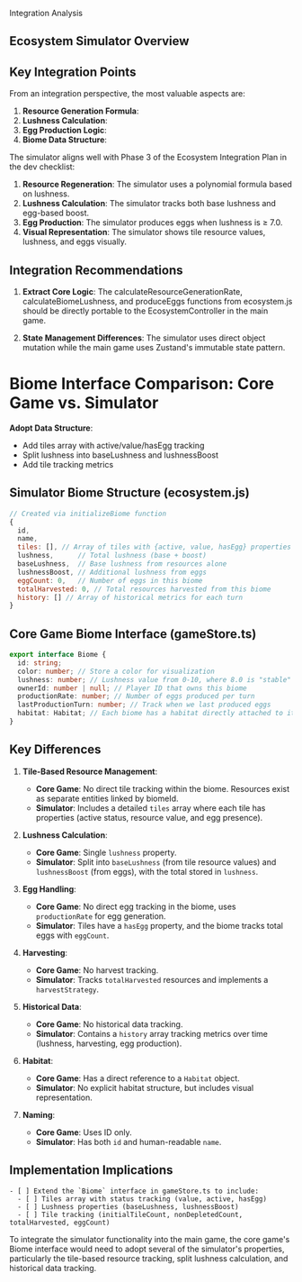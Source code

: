 Integration Analysis
## Ecosystem Simulator Overview

## Key Integration Points

From an integration perspective, the most valuable aspects are:

1. **Resource Generation Formula**:
2. **Lushness Calculation**:
3. **Egg Production Logic**:
4. **Biome Data Structure**:
 
The simulator aligns well with Phase 3 of the Ecosystem Integration Plan in the dev checklist:

1. **Resource Regeneration**: The simulator uses a polynomial formula based on lushness.
2. **Lushness Calculation**: The simulator tracks both base lushness and egg-based boost.
3. **Egg Production**: The simulator produces eggs when lushness is ≥ 7.0.
4. **Visual Representation**: The simulator shows tile resource values, lushness, and eggs visually.

## Integration Recommendations

1. **Extract Core Logic**: The calculateResourceGenerationRate, calculateBiomeLushness, and produceEggs functions from ecosystem.js should be directly portable to the EcosystemController in the main game.

2. **State Management Differences**: The simulator uses direct object mutation while the main game uses Zustand's immutable state pattern.


# Biome Interface Comparison: Core Game vs. Simulator

**Adopt Data Structure**: 
   - Add tiles array with active/value/hasEgg tracking
   - Split lushness into baseLushness and lushnessBoost
   - Add tile tracking metrics


## Simulator Biome Structure (ecosystem.js)
```javascript
// Created via initializeBiome function
{
  id,
  name,
  tiles: [], // Array of tiles with {active, value, hasEgg} properties
  lushness,      // Total lushness (base + boost)
  baseLushness,  // Base lushness from resources alone
  lushnessBoost, // Additional lushness from eggs
  eggCount: 0,   // Number of eggs in this biome
  totalHarvested: 0, // Total resources harvested from this biome
  history: [] // Array of historical metrics for each turn
}
```


## Core Game Biome Interface (gameStore.ts)
```typescript
export interface Biome {
  id: string;
  color: number; // Store a color for visualization
  lushness: number; // Lushness value from 0-10, where 8.0 is "stable"
  ownerId: number | null; // Player ID that owns this biome
  productionRate: number; // Number of eggs produced per turn
  lastProductionTurn: number; // Track when we last produced eggs
  habitat: Habitat; // Each biome has a habitat directly attached to it
}
```


## Key Differences

1. **Tile-Based Resource Management**:
   - **Core Game**: No direct tile tracking within the biome. Resources exist as separate entities linked by biomeId.
   - **Simulator**: Includes a detailed `tiles` array where each tile has properties (active status, resource value, and egg presence).

2. **Lushness Calculation**:
   - **Core Game**: Single `lushness` property.
   - **Simulator**: Split into `baseLushness` (from tile resource values) and `lushnessBoost` (from eggs), with the total stored in `lushness`.

3. **Egg Handling**:
   - **Core Game**: No direct egg tracking in the biome, uses `productionRate` for egg generation.
   - **Simulator**: Tiles have a `hasEgg` property, and the biome tracks total eggs with `eggCount`.

4. **Harvesting**:
   - **Core Game**: No harvest tracking.
   - **Simulator**: Tracks `totalHarvested` resources and implements a `harvestStrategy`.

5. **Historical Data**:
   - **Core Game**: No historical data tracking.
   - **Simulator**: Contains a `history` array tracking metrics over time (lushness, harvesting, egg production).

6. **Habitat**:
   - **Core Game**: Has a direct reference to a `Habitat` object.
   - **Simulator**: No explicit habitat structure, but includes visual representation.

7. **Naming**:
   - **Core Game**: Uses ID only.
   - **Simulator**: Has both `id` and human-readable `name`.

## Implementation Implications

```
- [ ] Extend the `Biome` interface in gameStore.ts to include:
  - [ ] Tiles array with status tracking (value, active, hasEgg)
  - [ ] Lushness properties (baseLushness, lushnessBoost)
  - [ ] Tile tracking (initialTileCount, nonDepletedCount, totalHarvested, eggCount)
```

To integrate the simulator functionality into the main game, the core game's Biome interface would need to adopt several of the simulator's properties, particularly the tile-based resource tracking, split lushness calculation, and historical data tracking.
